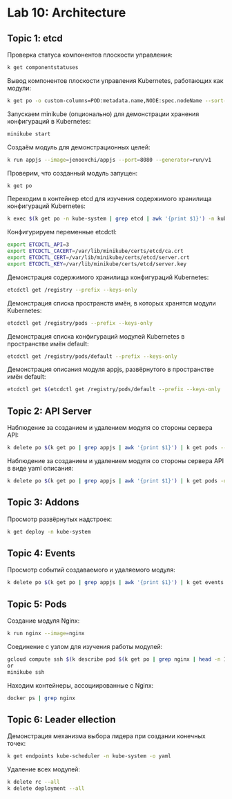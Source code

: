 # Lab 10: Architecture

## Topic 1: etcd

Проверка статуса компонентов плоскости управления:
```bash
k get componentstatuses
```

Вывод компонентов плоскости управления Kubernetes, работающих как модули:
```bash
k get po -o custom-columns=POD:metadata.name,NODE:spec.nodeName --sort-by spec.nodeName -n kube-system
```

Запускаем minikube (опционально) для демонстрации хранения конфигураций в Kubernetes:
```bash
minikube start
```

Создаём модуль для демонстрационных целей:
```bash
k run appjs --image=jenoovchi/appjs --port=8080 --generator=run/v1
```

Проверим, что созданный модуль запущен:
```bash
k get po
```

Переходим в контейнер etcd для изучения содержимого хранилища конфигураций Kubernetes:
```bash
k exec $(k get po -n kube-system | grep etcd | awk '{print $1}') -n kube-system -it sh
```

Конфигурируем переменные etcdctl:
```bash
export ETCDCTL_API=3
export ETCDCTL_CACERT=/var/lib/minikube/certs/etcd/ca.crt
export ETCDCTL_CERT=/var/lib/minikube/certs/etcd/server.crt
export ETCDCTL_KEY=/var/lib/minikube/certs/etcd/server.key
```

Демонстрация содержимого хранилища конфигураций Kubernetes:
```bash
etcdctl get /registry --prefix --keys-only
```

Демонстрация списка пространств имён, в которых хранятся модули Kubernetes:
```bash
etcdctl get /registry/pods --prefix --keys-only
```

Демонстрация списка конфигураций модулей Kubernetes в пространстве имён default:
```bash
etcdctl get /registry/pods/default --prefix --keys-only
```

Демонстрация описания модуля appjs, развёрнутого в пространстве имён default:
```bash
etcdctl get $(etcdctl get /registry/pods/default --prefix --keys-only | grep appjs)
```

## Topic 2: API Server

Наблюдение за созданием и удалением модуля со стороны сервера API:
```bash
k delete po $(k get po | grep appjs | awk '{print $1}') | k get pods --watch
```

Наблюдение за созданием и удалением модуля со стороны сервера API в виде yaml описания:
```bash
k delete po $(k get po | grep appjs | awk '{print $1}') | k get pods -o yaml --watch
```

## Topic 3: Addons

Просмотр развёрнутых надстроек:
```bash
k get deploy -n kube-system
```

## Topic 4: Events

Просмотр событий создаваемого и удаляемого модуля:
```bash
k delete po $(k get po | grep appjs | awk '{print $1}') | k get events --watch
```

## Topic 5: Pods

Создание модуля Nginx:
```bash
k run nginx --image=nginx
```

Соединение с узлом для изучения работы модулей:
```bash
gcloud compute ssh $(k describe pod $(k get po | grep nginx | head -n 1 | awk '{print $1}') | grep Node | head -n 1 | awk '{print $2}' | sed 's/\/.*//')
or
minikube ssh
```

Находим контейнеры, ассоциированные с Nginx:
```bash
docker ps | grep nginx
```

## Topic 6: Leader ellection

Демонстрация механизма выбора лидера при создании конечных точек:
```bash
k get endpoints kube-scheduler -n kube-system -o yaml
```

Удаление всех модулей:
```bash
k delete rc --all
k delete deployment --all
```